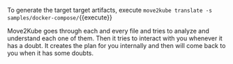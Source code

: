To generate the target target artifacts, execute `move2kube translate -s samples/docker-compose/`{{execute}}

Move2Kube goes through each and every file and tries to analyze and understand each one of them. Then it tries to interact with you whenever it has a doubt. It creates the plan for you internally and then will come back to you when it has some doubts.
